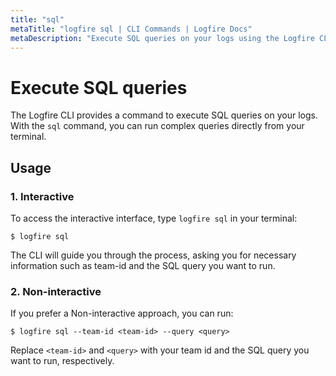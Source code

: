 ```yaml
---
title: "sql"
metaTitle: "logfire sql | CLI Commands | Logfire Docs"
metaDescription: "Execute SQL queries on your logs using the Logfire CLI."
---
```


# Execute SQL queries

The Logfire CLI provides a command to execute SQL queries on your logs. With the `sql` command, you can run complex queries directly from your terminal.

## Usage

### 1. Interactive

To access the interactive interface, type `logfire sql` in your terminal:

```terminal
$ logfire sql
```

The CLI will guide you through the process, asking you for necessary information such as team-id and the SQL query you want to run.

### 2. Non-interactive

If you prefer a Non-interactive approach, you can run:

```terminal
$ logfire sql --team-id <team-id> --query <query>
```

Replace `<team-id>` and `<query>` with your team id and the SQL query you want to run, respectively.